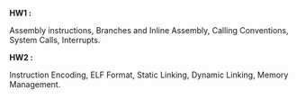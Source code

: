 **HW1 :**

Assembly instructions, Branches and Inline Assembly, Calling Conventions, System Calls, Interrupts.

**HW2 :**

Instruction Encoding, ELF Format, Static Linking, Dynamic Linking, Memory Management.